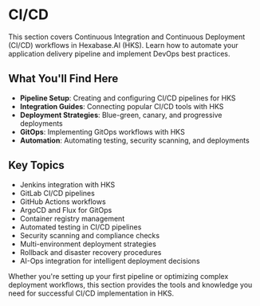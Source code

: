 # CI/CD

This section covers Continuous Integration and Continuous Deployment (CI/CD) workflows in Hexabase.AI (HKS). Learn how to automate your application delivery pipeline and implement DevOps best practices.

## What You'll Find Here

- **Pipeline Setup**: Creating and configuring CI/CD pipelines for HKS
- **Integration Guides**: Connecting popular CI/CD tools with HKS
- **Deployment Strategies**: Blue-green, canary, and progressive deployments
- **GitOps**: Implementing GitOps workflows with HKS
- **Automation**: Automating testing, security scanning, and deployments

## Key Topics

- Jenkins integration with HKS
- GitLab CI/CD pipelines
- GitHub Actions workflows
- ArgoCD and Flux for GitOps
- Container registry management
- Automated testing in CI/CD pipelines
- Security scanning and compliance checks
- Multi-environment deployment strategies
- Rollback and disaster recovery procedures
- AI-Ops integration for intelligent deployment decisions

Whether you're setting up your first pipeline or optimizing complex deployment workflows, this section provides the tools and knowledge you need for successful CI/CD implementation in HKS.